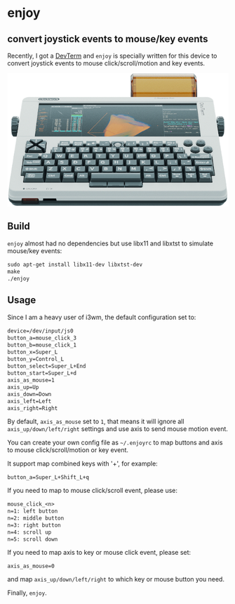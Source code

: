 # enjoy
## convert joystick events to mouse/key events

Recently, I got a [DevTerm](https://www.clockworkpi.com/devterm) and `enjoy` is specially written for this device to convert joystick events to mouse click/scroll/motion and key events.

![DevTerm](https://github.com/cjacker/enjoy/raw/main/DevTerm.png)

## Build

`enjoy` almost had no dependencies but use libx11 and libxtst to simulate mouse/key events:
```
sudo apt-get install libx11-dev libxtst-dev
make
./enjoy
```

## Usage

Since I am a heavy user of i3wm, the default configuration set to:

```
device=/dev/input/js0
button_a=mouse_click_3
button_b=mouse_click_1
button_x=Super_L
button_y=Control_L
button_select=Super_L+End
button_start=Super_L+d
axis_as_mouse=1
axis_up=Up
axis_down=Down
axis_left=Left
axis_right=Right
```

By default, `axis_as_mouse` set to `1`, that means it will ignore all `axis_up/down/left/right` settings and use axis to send mouse motion event.

You can create your own config file as `~/.enjoyrc` to map buttons and axis to mouse click/scroll/motion or key event.

It support map combined keys with '+', for example:

```
button_a=Super_L+Shift_L+q
```

If you need to map to mouse click/scroll event, please use:
```
mouse_click_<n>
n=1: left button
n=2: middle button
n=3: right button
n=4: scroll up
n=5: scroll down
```

If you need to map axis to key or mouse click event, please set:
```
axis_as_mouse=0
```

and map `axis_up/down/left/right` to which key or mouse button you need.

Finally, `enjoy`.

